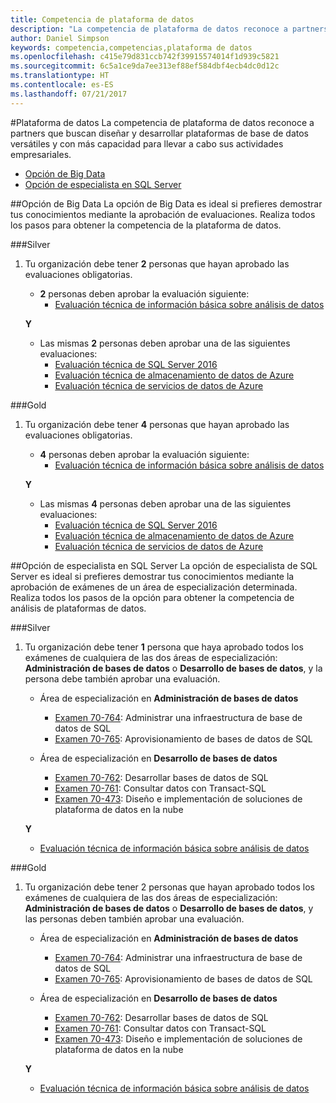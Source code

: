 ```yaml
---
title: Competencia de plataforma de datos
description: "La competencia de plataforma de datos reconoce a partners que buscan diseñar y desarrollar plataformas de base de datos versátiles y con más capacidad para llevar a cabo sus actividades empresariales."
author: Daniel Simpson
keywords: competencia,competencias,plataforma de datos
ms.openlocfilehash: c415e79d831ccb742f39915574014f1d939c5821
ms.sourcegitcommit: 6c5a1ce9da7ee313ef88ef584dbf4ecb4dc0d12c
ms.translationtype: HT
ms.contentlocale: es-ES
ms.lasthandoff: 07/21/2017
---
```

#<a name="data-platform"></a>Plataforma de datos
La competencia de plataforma de datos reconoce a partners que buscan diseñar y desarrollar plataformas de base de datos versátiles y con más capacidad para llevar a cabo sus actividades empresariales.

- [Opción de Big Data](#big-data-option) 
- [Opción de especialista en SQL Server](#sql-server-specialist-option)

##<a name="big-data-option"></a>Opción de Big Data
La opción de Big Data es ideal si prefieres demostrar tus conocimientos mediante la aprobación de evaluaciones. Realiza todos los pasos para obtener la competencia de la plataforma de datos.

###<a name="silver"></a>Silver
1. Tu organización debe tener **2** personas que hayan aprobado las evaluaciones obligatorias.

    - **2** personas deben aprobar la evaluación siguiente:
        - [Evaluación técnica de información básica sobre análisis de datos](https://partneruniversity.microsoft.com/?whr=uri:MicrosoftAccount&courseId=14354&scoId=nNGssUygB_8504778676)

    **Y**

    - Las mismas **2** personas deben aprobar una de las siguientes evaluaciones:
        - [Evaluación técnica de SQL Server 2016](https://partneruniversity.microsoft.com/?whr=uri:MicrosoftAccount&courseId=14355&scoId=nzHk0hygB_7404778676)
        - [Evaluación técnica de almacenamiento de datos de Azure](https://partneruniversity.microsoft.com/?whr=uri:MicrosoftAccount&courseId=17491&scoId=1yUZ01TnD_1606265419)
        - [Evaluación técnica de servicios de datos de Azure](https://partneruniversity.microsoft.com/?whr=uri:MicrosoftAccount&courseId=17490&scoId=2h3AfWTnD_4706265419)

###<a name="gold"></a>Gold
1. Tu organización debe tener **4** personas que hayan aprobado las evaluaciones obligatorias.

    - **4** personas deben aprobar la evaluación siguiente:
        - [Evaluación técnica de información básica sobre análisis de datos](https://partneruniversity.microsoft.com/?whr=uri:MicrosoftAccount&courseId=14354&scoId=nNGssUygB_8504778676)

    **Y**

    - Las mismas **4** personas deben aprobar una de las siguientes evaluaciones:
        - [Evaluación técnica de SQL Server 2016](https://partneruniversity.microsoft.com/?whr=uri:MicrosoftAccount&courseId=14355&scoId=nzHk0hygB_7404778676)
        - [Evaluación técnica de almacenamiento de datos de Azure](https://partneruniversity.microsoft.com/?whr=uri:MicrosoftAccount&courseId=17491&scoId=1yUZ01TnD_1606265419)
        - [Evaluación técnica de servicios de datos de Azure](https://partneruniversity.microsoft.com/?whr=uri:MicrosoftAccount&courseId=17490&scoId=2h3AfWTnD_4706265419)

##<a name="sql-server-specialist-option"></a>Opción de especialista en SQL Server
La opción de especialista de SQL Server es ideal si prefieres demostrar tus conocimientos mediante la aprobación de exámenes de un área de especialización determinada. Realiza todos los pasos de la opción para obtener la competencia de análisis de plataformas de datos.

###<a name="silver"></a>Silver
1. Tu organización debe tener **1** persona que haya aprobado todos los exámenes de cualquiera de las dos áreas de especialización: **Administración de bases de datos** o **Desarrollo de bases de datos**, y la persona debe también aprobar una evaluación.

    - Área de especialización en **Administración de bases de datos**
        - [Examen 70-764](https://www.microsoft.com/en-us/learning/exam-70-764.aspx): Administrar una infraestructura de base de datos de SQL 
        - [Examen 70-765](https://www.microsoft.com/en-us/learning/exam-70-765.aspx): Aprovisionamiento de bases de datos de SQL

    - Área de especialización en **Desarrollo de bases de datos**
        - [Examen 70-762](https://www.microsoft.com/en-us/learning/exam-70-762.aspx): Desarrollar bases de datos de SQL
        - [Examen 70-761](https://www.microsoft.com/en-us/learning/exam-70-761.aspx): Consultar datos con Transact-SQL
        - [Examen 70-473](https://www.microsoft.com/en-us/learning/exam-70-473.aspx): Diseño e implementación de soluciones de plataforma de datos en la nube

    **Y**

    - [Evaluación técnica de información básica sobre análisis de datos](https://partneruniversity.microsoft.com/?whr=uri:MicrosoftAccount&courseId=14354&scoId=nNGssUygB_8504778676)

###<a name="gold"></a>Gold
1. Tu organización debe tener 2 personas que hayan aprobado todos los exámenes de cualquiera de las dos áreas de especialización: **Administración de bases de datos** o **Desarrollo de bases de datos**, y las personas deben también aprobar una evaluación.

    - Área de especialización en **Administración de bases de datos**
        - [Examen 70-764](https://www.microsoft.com/en-us/learning/exam-70-764.aspx): Administrar una infraestructura de base de datos de SQL 
        - [Examen 70-765](https://www.microsoft.com/en-us/learning/exam-70-765.aspx): Aprovisionamiento de bases de datos de SQL

    - Área de especialización en **Desarrollo de bases de datos**
        - [Examen 70-762](https://www.microsoft.com/en-us/learning/exam-70-762.aspx): Desarrollar bases de datos de SQL
        - [Examen 70-761](https://www.microsoft.com/en-us/learning/exam-70-761.aspx): Consultar datos con Transact-SQL
        - [Examen 70-473](https://www.microsoft.com/en-us/learning/exam-70-473.aspx): Diseño e implementación de soluciones de plataforma de datos en la nube

    **Y**

    - [Evaluación técnica de información básica sobre análisis de datos](https://partneruniversity.microsoft.com/?whr=uri:MicrosoftAccount&courseId=14354&scoId=nNGssUygB_8504778676)



